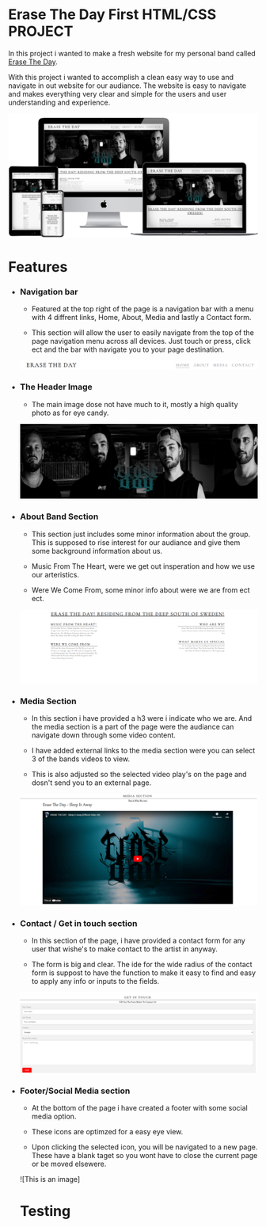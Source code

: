 # Erase The Day First HTML/CSS PROJECT
In this project i wanted to make a fresh website for my personal band called [Erase The Day](https://www.facebook.com/ETDSWEDEN).

With this project i wanted to accomplish a clean easy way to use and navigate in out website for our audiance. The website is easy to navigate and makes everything very clear and simple for the users and user understanding and experience. 


![This is an image](assets/css/Images/readme.photos/FireShot%20Capture%20001%20-%20Multi%20Device%20Website%20Mockup%20Generator%20-%20techsini.com.png)

# Features

- ### Navigation bar

   - Featured at the top right of the page is a navigation bar with a menu with 4 diffrent links, Home, About, Media and lastly a Contact form.

    - This section will allow the user to easily navigate from the top of the page navigation menu across all devices. Just touch or press, click ect and the bar with navigate you to your page destination.
    
   ![This is an image](assets/css/Images/readme.photos/nav.bar.png)

- ### The Header Image 
  - The main image dose not have much to it, mostly a high quality photo as for eye candy.


  ![This is an image](assets/css/Images/readme.photos/head.img.readme.png)

-  ### About Band Section
   - This section just includes some minor information about the group. This is supposed to rise interest for our audiance and give them some background information about us.

   - Music From The Heart, were we get out insperation and how we use our arteristics.
   - Were We Come From, some minor info about were we are from ect ect.

    ![This is an image](assets/css/Images/readme.photos/about.img.readme.png)

- ### Media Section
  - In this section i have provided a h3 were i indicate who we are. And the media section is a part of the page were the audiance can navigate down through some video content.

   - I have added external links to the media section were you can select 3 of the bands videos to view. 
    - This is also adjusted so the selected video play's on the page and dosn't send you to an external page.


    ![This is an image](assets/css/Images/readme.photos/media.readme.png)

- ### Contact / Get in touch section
  - In this section of the page, i have provided a contact form for any user that wishe's to make contact to the artist in anyway.

   - The form is big and clear. The ide for the wide radius of the contact form is suppost to have the function to make it easy to find and easy to apply any info or inputs to the fields.

   ![This is an image](assets/css/Images/readme.photos/contact.readme.png)

- ### Footer/Social Media section

  - At the bottom of the page i have created a footer with some social media option.
  
   - These icons are optimzed for a easy eye view.
  
   - Upon clicking the selected icon, you will be navigated to a new page. These have a blank taget so you wont have to close the current page or be moved elsewere.


   ![This is an image]



   # Testing